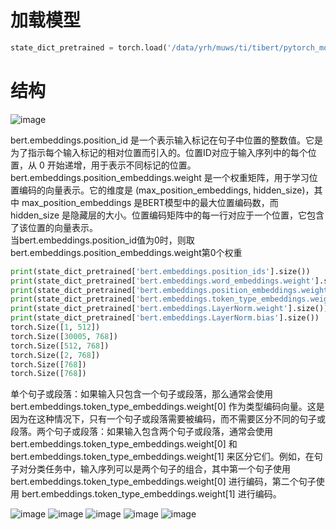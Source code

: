# 加载模型
```python
state_dict_pretrained = torch.load('/data/yrh/muws/ti/tibert/pytorch_model.bin',map_location='cuda:0')
```
# 结构
![image](https://github.com/YRH0/YRH-Planet/assets/74707759/bb7cfe07-042e-472e-bbed-de71270d24ba)

bert.embeddings.position_id 是一个表示输入标记在句子中位置的整数值。它是为了指示每个输入标记的相对位置而引入的。位置ID对应于输入序列中的每个位置，从 0 开始递增，用于表示不同标记的位置。  
bert.embeddings.position_embeddings.weight 是一个权重矩阵，用于学习位置编码的向量表示。它的维度是 (max_position_embeddings, hidden_size)，其中 max_position_embeddings 是BERT模型中的最大位置编码数，而 hidden_size 是隐藏层的大小。位置编码矩阵中的每一行对应于一个位置，它包含了该位置的向量表示。  
当bert.embeddings.position_id值为0时，则取bert.embeddings.position_embeddings.weight第0个权重
```python
print(state_dict_pretrained['bert.embeddings.position_ids'].size())  
print(state_dict_pretrained['bert.embeddings.word_embeddings.weight'].size())  
print(state_dict_pretrained['bert.embeddings.position_embeddings.weight'].size())  
print(state_dict_pretrained['bert.embeddings.token_type_embeddings.weight'].size())  
print(state_dict_pretrained['bert.embeddings.LayerNorm.weight'].size())  
print(state_dict_pretrained['bert.embeddings.LayerNorm.bias'].size())  
torch.Size([1, 512])  
torch.Size([30005, 768])  
torch.Size([512, 768])  
torch.Size([2, 768])  
torch.Size([768])  
torch.Size([768])
```
单个句子或段落：如果输入只包含一个句子或段落，那么通常会使用 bert.embeddings.token_type_embeddings.weight[0] 作为类型编码向量。这是因为在这种情况下，只有一个句子或段落需要被编码，而不需要区分不同的句子或段落。两个句子或段落：如果输入包含两个句子或段落，通常会使用 bert.embeddings.token_type_embeddings.weight[0] 和 bert.embeddings.token_type_embeddings.weight[1] 来区分它们。例如，在句子对分类任务中，输入序列可以是两个句子的组合，其中第一个句子使用 bert.embeddings.token_type_embeddings.weight[0] 进行编码，第二个句子使用 bert.embeddings.token_type_embeddings.weight[1] 进行编码。


![image](https://github.com/YRH0/YRH-Planet/assets/74707759/25a19691-f11e-46a6-9581-99caf328fed3)
![image](https://github.com/YRH0/YRH-Planet/assets/74707759/a74fd0be-e2e5-45e3-8b89-622db2d2e7cd)
![image](https://github.com/YRH0/YRH-Planet/assets/74707759/043f1ddd-9444-4e4d-b8eb-c7bc914a5cc0)
![image](https://github.com/YRH0/YRH-Planet/assets/74707759/cf51b12b-9e4d-43ea-bf19-38a6c5acca07)
![image](https://github.com/YRH0/YRH-Planet/assets/74707759/3a960401-fe97-41f1-9da8-da714c370830)




